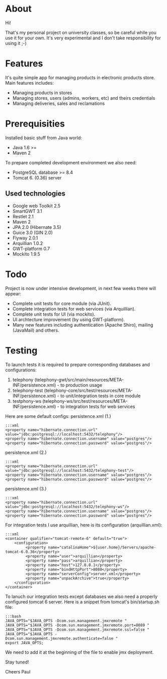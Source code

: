# About

Hi!

That's my personal project on university classes,
so be careful while you use it for your own. It's very experimental
and I don't take responsibility for using it ;-)

# Features

It's quite simple app for managing products in electronic products store.
Main features includes:

- Managing products in stores
- Managing stores, users (admins, workers, etc) and theirs credentials
- Managing deliveries, sales and reclamations

# Prerequisities

Installed basic stuff from Java world:

- Java 1.6 >=
- Maven 2

To prepare completed development environment we also need:

- PostgreSQL database >= 8.4
- Tomcat 6. (0.36) server

## Used technologies

- Google web Toolkit 2.5
- SmartGWT 3.1
- Restlet 2.1
- Maven 2
- JPA 2.0 (Hibernate 3.5)
- Guice 3.0 (GIN 2.0)
- Flyway 2.0.1
- Arquillian 1.0.2
- GWT-platform 0.7
- Mockito 1.9.5

# Todo

Project is now under intensive development, in next few weeks there will appear:

- Complete unit tests for core module (via JUnit).
- Complete integration tests for web services (via Arquillian).
- Complete unit tests for UI (via mockito).
- UI archtecture improvement (by using GWT-platform).
- Many new features including authentication (Apache Shiro), mailing (JavaMail) and others.

# Testing

To launch tests it is required to prepare corresponding databases and configurations:

1. telephony (telephony-gwt/src/main/resources/META-INF/persistence.xml) - to production usage
2. telephony-test (telephony-core/src/test/resources/META-INF/persistence.xml) - to unit/integration tests in core module
3. testphony-ws (telephony-ws/src/test/resources/META-INF/persistence.xml) - to integration tests for web services

Here are some default configs:
persistence.xml (1.)

    :::xml
    <property name="hibernate.connection.url" value="jdbc:postgresql://localhost:5432/telephony"/>
    <property name="hibernate.connection.username" value="postgres"/>
    <property name="hibernate.connection.password" value="postgres"/>


persistence.xml (2.)

    :::xml
    <property name="hibernate.connection.url" value="jdbc:postgresql://localhost:5432/telephony-test"/>
    <property name="hibernate.connection.username" value="postgres"/>
    <property name="hibernate.connection.password" value="postgres"/>

persistence.xml (3.)

    :::xml
    <property name="hibernate.connection.url" value="jdbc:postgresql://localhost:5432/telephony-ws"/>
    <property name="hibernate.connection.username" value="postgres"/>
    <property name="hibernate.connection.password" value="postgres"/>


For integration tests I use arquillian, here is its configuration (arquillian.xml):


    :::xml
    <container qualifier="tomcat-remote-6" default="true">
        <configuration>
             <property name="catalinaHome">${user.home}/Servers/apache-tomcat-6.0.36</property>
             <property name="user">arquillian</property>
             <property name="pass">arquillian</property>
             <property name="host">127.0.0.1</property>
             <property name="bindHttpPort">8080</property>
             <property name="serverConfig">server.xml</property>
             <property name="unpackArchive">true</property>
        </configuration>
    </container>


To lanuch our integration tests except databases we also need a properly configured tomcat 6 server.
Here is a snippet from tomcat's bin/startup.sh file:

    :::bash
    JAVA_OPTS="$JAVA_OPTS -Dcom.sun.management.jmxremote "
    JAVA_OPTS="$JAVA_OPTS -Dcom.sun.management.jmxremote.port=8089 "
    JAVA_OPTS="$JAVA_OPTS -Dcom.sun.management.jmxremote.ssl=false "
    JAVA_OPTS="$JAVA_OPTS -Dcom.sun.management.jmxremote.authenticate=false "
    export JAVA_OPTS;

We need to add it at the beginning of the file to enable jmx deployment.

Stay tuned!

Cheers 
Paul